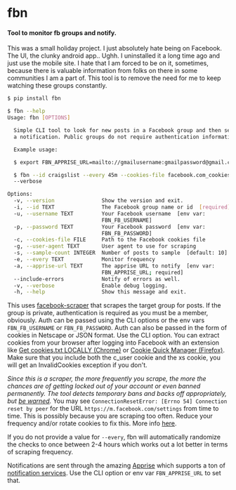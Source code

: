 # fbn
#### Tool to monitor fb groups and notify.
This was a small holiday project. I just absolutely hate being on Facebook.
The UI, the clunky android app.. Ughh. I uninstalled it a long time ago and just use the
mobile site.
I hate that I am forced to be on it, sometimes, because there is
valuable information from folks on there in some communities I am a part of. This tool
is to remove the need for me to keep watching these groups constantly.

```sh
$ pip install fbn

$ fbn --help
Usage: fbn [OPTIONS]

  Simple CLI tool to look for new posts in a Facebook group and then send you
  a notification. Public groups do not require authentication information.

  Example usage:

  $ export FBN_APPRISE_URL=mailto://gmailusername:gmailpassword@gmail.com

  $ fbn --id craigslist --every 45m --cookies-file facebook.com_cookies.txt
  --verbose

Options:
  -v, --version               Show the version and exit.
  -i, --id TEXT               The Facebook group name or id  [required]
  -u, --username TEXT         Your Facebook username  [env var:
                              FBN_FB_USERNAME]
  -p, --password TEXT         Your Facebook password  [env var:
                              FBN_FB_PASSWORD]
  -c, --cookies-file FILE     Path to the Facebook cookies file
  -g, --user-agent TEXT       User agent to use for scraping
  -s, --sample-count INTEGER  Number of posts to sample  [default: 10]
  -e, --every TEXT            Monitor frequency
  -a, --apprise-url TEXT      The apprise URL to notify  [env var:
                              FBN_APPRISE_URL; required]
  --include-errors            Notify of errors as well.
  -v, --verbose               Enable debug logging.
  -h, --help                  Show this message and exit.
```

This uses [facebook-scraper](https://github.com/kevinzg/facebook-scraper) that scrapes the target group for posts.
If the group is private, authentication is required as you must be a member,
obviously. Auth can be passed using the CLI options or the env vars `FBN_FB_USERNAME` or `FBN_FB_PASSWORD`.
Auth can also be passed in the form of cookies in Netscape or JSON format. Use the CLI option.
You can extract cookies from your browser after logging into Facebook with
an extension like [Get cookies.txt LOCALLY (Chrome)](https://chrome.google.com/webstore/detail/get-cookiestxt-locally/cclelndahbckbenkjhflpdbgdldlbecc/)
or [Cookie Quick Manager (Firefox)](https://addons.mozilla.org/en-US/firefox/addon/cookie-quick-manager/).
Make sure that you include both the c_user cookie and the xs cookie, 
you will get an InvalidCookies exception if you don't.

*Since this is a scraper, the more frequently you scrape, the more the chances are of getting locked out of your account
or even banned permanently. The tool detects temporary bans and backs off appropriately, but [be warned](https://github.com/kevinzg/facebook-scraper/issues/409#issuecomment-907639417).*
You may see `ConnectionResetError: [Errno 54] Connection reset by peer` for the URL `https://m.facebook.com/settings` from time to time. This is possibly because you are scraping too often. Reduce your frequency and/or rotate cookies to fix this. More info [here](https://github.com/kevinzg/facebook-scraper/issues/763).

If you do not provide a value for `--every`, fbn will automatically randomize the checks to once between 2-4 hours which works out a lot better in terms of scraping frequency.

Notifications are sent through the amazing [Apprise](https://github.com/caronc/apprise) which supports a ton of 
[notification services](https://github.com/caronc/apprise/wiki#notification-services). Use the CLI option
 or env var `FBN_APPRISE_URL` to set that.

